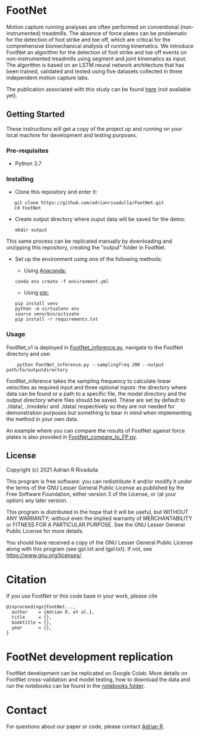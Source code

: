# FootNet

Motion capture running analyses are often performed on conventional (non-instrumented) treadmills. The absence of force plates can be problematic for the detection of foot strike and toe off, which are critical for the comprehensive biomechanical analysis of running kinematics. We introduce FootNet an algorithm for the detection of foot strike and toe off events on non-instrumented treadmills using segment and joint kinematics as input. The algorithm is based on an LSTM neural network architecture that has been trained, validated and tested using five datasets collected in three independent motion capture labs.

The publication associated with this study can be found [here](link2pub) (not available yet).

## Getting Started

These instructions will get a copy of the project up and running on your local machine for development and testing purposes.

### Pre-requisites

- Python 3.7

### Installing

- Clone this repository and enter it:

```Shell
   git clone https://github.com/adrianrivadulla/FootNet.git
   cd FootNet
   ```
-  Create output directory where ouput data will be saved for the demo:

    ```Shell
    mkdir output
    ```

This same process can be replicated manually by downloading and unzipping this repository, creating the "output" folder in FootNet.

- Set up the environment using one of the following methods:

    - Using [Anaconda:](https://www.anaconda.com/distribution/)

     ```Shell
     conda env create -f environment.yml
     ```

    - Using [pip:](https://pip.pypa.io/en/stable/installing/)

    ```Shell
    pip install venv
    python -m virtualenv env
    source venv/bin/activate
    pip install -r requirements.txt
    ```

### Usage

FootNet_v1 is deployed in [FootNet_inference.py](https://github.com/adrianrivadulla/FootNet/blob/main/FootNet_inference.py), navigate to the FootNet directory and use:

```Shell
    python FootNet_inference.py --samplingfreq 200 --output path/to/outputdirectory
```

FootNet_inference takes the sampling frequency to calculate linear velocities as required input and three optional inputs: the directory where data can be found or a path to a specific file, the model directory and the output directory where files should be saved. These are set by default to ./data/, ./models/ and ./data/ respectively so they are not needed for demonstration purposes but something to bear in mind when implementing the method in your own data.

An example where you can compare the results of FootNet against force plates is also provided in [FootNet_compare_to_FP.py](https://github.com/adrianrivadulla/FootNet/blob/main/FootNet_compare_to_FP.py).

## License

Copyright (c) 2021 Adrian R Rivadulla

This program is free software: you can redistribute it and/or modify it under the terms of the GNU Lesser General Public License as published by the Free Software Foundation, either version 3 of the License, or (at your option) any later version.

This program is distributed in the hope that it will be useful, but WITHOUT ANY WARRANTY; without even the implied warranty of MERCHANTABILITY or FITNESS FOR A PARTICULAR PURPOSE. See the GNU Lesser General Public License for more details.

You should have received a copy of the GNU Lesser General Public License along with this program (see gpl.txt and lgpl.txt). If not, see <https://www.gnu.org/licenses/>.


# Citation
If you use FootNet or this code base in your work, please cite

```
@inproceedings{FootNet...,
  author    = {Adrian R. et al.},
  title     = {},
  booktitle = {},
  year      = {},
}
```
# FootNet development replication

FootNet development can be replicated on Google Colab. More details on FootNet cross-validation and model testing, how to download the data and run the notebooks can be found in the [notebooks folder](https://github.com/adrianrivadulla/FootNet/blob/main/notebooks).

# Contact
For questions about our paper or code, please contact [Adrian R](mailto:arr43@bath.ac.uk).
